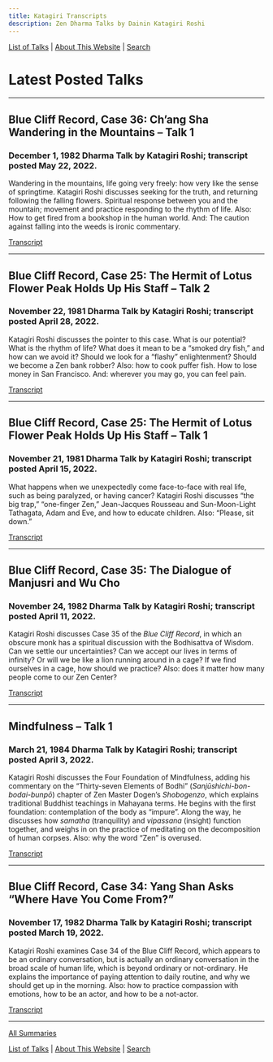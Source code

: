 ```yaml
---
title: Katagiri Transcripts
description: Zen Dharma Talks by Dainin Katagiri Roshi
---
```


[List of Talks](list) \| [About This Website](about) \| [Search](search)

# Latest Posted Talks

---

## Blue Cliff Record, Case 36: Ch’ang Sha Wandering in the Mountains – Talk 1
### December 1, 1982 Dharma Talk by Katagiri Roshi; transcript posted May 22, 2022.

Wandering in the mountains, life going very freely: how very like the sense of springtime. Katagiri Roshi discusses seeking for the truth, and returning following the falling flowers. Spiritual response between you and the mountain; movement and practice responding to the rhythm of life. Also: How to get fired from a bookshop in the human world. And: The caution against falling into the weeds is ironic commentary.

[Transcript](1982-12-01-Blue-Cliff-Record-Case-36-Talk-1)

---

## Blue Cliff Record, Case 25: The Hermit of Lotus Flower Peak Holds Up His Staff – Talk 2
### November 22, 1981 Dharma Talk by Katagiri Roshi; transcript posted April 28, 2022.

Katagiri Roshi discusses the pointer to this case. What is our potential? What is the rhythm of life? What does it mean to be a “smoked dry fish,” and how can we avoid it? Should we look for a “flashy” enlightenment? Should we become a Zen bank robber? Also: how to cook puffer fish. How to lose money in San Francisco. And: wherever you may go, you can feel pain.

[Transcript](1981-11-22-Blue-Cliff-Record-Case-25-Talk-2)

---

## Blue Cliff Record, Case 25: The Hermit of Lotus Flower Peak Holds Up His Staff – Talk 1
### November 21, 1981 Dharma Talk by Katagiri Roshi; transcript posted April 15, 2022.

What happens when we unexpectedly come face-to-face with real life, such as being paralyzed, or having cancer? Katagiri Roshi discusses “the big trap,” “one-finger Zen,” Jean-Jacques Rousseau and Sun-Moon-Light Tathagata, Adam and Eve, and how to educate children. Also: “Please, sit down.”

[Transcript](1981-11-21-Blue-Cliff-Record-Case-25-Talk-1)

---

## Blue Cliff Record, Case 35: The Dialogue of Manjusri and Wu Cho
### November 24, 1982 Dharma Talk by Katagiri Roshi; transcript posted April 11, 2022.

Katagiri Roshi discusses Case 35 of the *Blue Cliff Record*, in which an obscure monk has a spiritual discussion with the Bodhisattva of Wisdom. Can we settle our uncertainties? Can we accept our lives in terms of infinity? Or will we be like a lion running around in a cage? If we find ourselves in a cage, how should we practice? Also: does it matter how many people come to our Zen Center?

[Transcript](1982-11-24-Blue-Cliff-Record-Case-35)

---

## Mindfulness – Talk 1
### March 21, 1984 Dharma Talk by Katagiri Roshi; transcript posted April 3, 2022.

Katagiri Roshi discusses the Four Foundation of Mindfulness, adding his commentary on the “Thirty-seven Elements of Bodhi” (*Sanjūshichi-bon-bodai-bunpō*) chapter of Zen Master Dogen’s *Shobogenzo*, which explains traditional Buddhist teachings in Mahayana terms. He begins with the first foundation: contemplation of the body as “impure”. Along the way, he discusses how *samatha* (tranquility) and *vipassana* (insight) function together, and weighs in on the practice of meditating on the decomposition of human corpses. Also: why the word “Zen” is overused.

[Transcript](1984-03-21-Mindfulness-Talk-1)

---

## Blue Cliff Record, Case 34: Yang Shan Asks “Where Have You Come From?”
### November 17, 1982 Dharma Talk by Katagiri Roshi; transcript posted March 19, 2022.

Katagiri Roshi examines Case 34 of the Blue Cliff Record, which appears to be an ordinary conversation, but is actually an ordinary conversation in the broad scale of human life, which is beyond ordinary or not-ordinary. He explains the importance of paying attention to daily routine, and why we should get up in the morning. Also: how to practice compassion with emotions, how to be an actor, and how to be a not-actor.

[Transcript](1982-11-17-Blue-Cliff-Record-Case-34)

---

[All Summaries](summaries)

[List of Talks](list) \| [About This Website](about) \| [Search](search)
